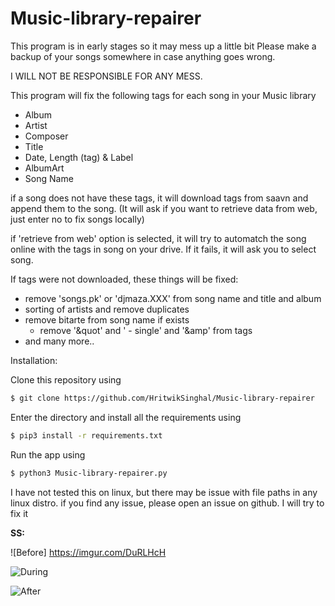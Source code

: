 # Music-library-repairer

This program is in early stages so it may mess up a little bit
Please make a backup of your songs somewhere in case anything goes wrong.

I WILL NOT BE RESPONSIBLE FOR ANY MESS.

This program will fix the following tags for each song in your Music library

 - Album
 - Artist
 - Composer
 - Title
 - Date, Length (tag) & Label
 - AlbumArt
 - Song Name

if a song does not have these tags, it will download tags from saavn and append them to the song.
(It will ask if you want to retrieve data from web, just enter no to fix songs locally)

if 'retrieve from web' option is selected, it will try to automatch the song online with the tags in song on your drive. If it fails, it will ask you to select song.

If tags were not downloaded, these things will be fixed:
 - remove 'songs.pk' or 'djmaza.XXX' from song name and title and album
 - sorting of artists and remove duplicates
 - remove bitarte from song name if exists
	- remove '&quot' and ' - single' and '&amp' from tags
 - and many more..

Installation:

Clone this repository using
```sh
$ git clone https://github.com/HritwikSinghal/Music-library-repairer
```
Enter the directory and install all the requirements using
```sh
$ pip3 install -r requirements.txt
```
Run the app using
```sh
$ python3 Music-library-repairer.py
```

I have not tested this on linux, but there may be issue with file paths in any linux distro. if you find any issue, please open an issue on github. I will try to fix it 


**SS:** 

![Before] https://imgur.com/DuRLHcH

![During](https://imgur.com/WECDgXZ)

![After](https://imgur.com/wPIP3LQ)
